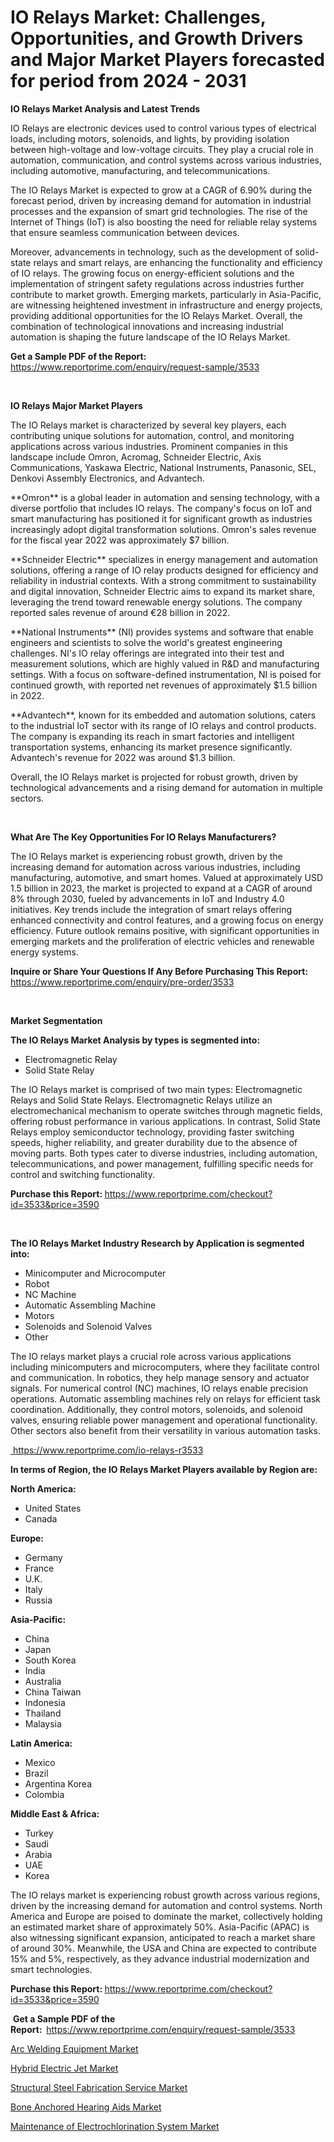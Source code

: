 <p><h1>IO Relays Market: Challenges, Opportunities, and Growth Drivers and Major Market Players forecasted for period from 2024 - 2031</h1></p><p><strong>IO Relays Market Analysis and Latest Trends</strong></p>
<p><p>IO Relays are electronic devices used to control various types of electrical loads, including motors, solenoids, and lights, by providing isolation between high-voltage and low-voltage circuits. They play a crucial role in automation, communication, and control systems across various industries, including automotive, manufacturing, and telecommunications.</p><p>The IO Relays Market is expected to grow at a CAGR of 6.90% during the forecast period, driven by increasing demand for automation in industrial processes and the expansion of smart grid technologies. The rise of the Internet of Things (IoT) is also boosting the need for reliable relay systems that ensure seamless communication between devices. </p><p>Moreover, advancements in technology, such as the development of solid-state relays and smart relays, are enhancing the functionality and efficiency of IO relays. The growing focus on energy-efficient solutions and the implementation of stringent safety regulations across industries further contribute to market growth. Emerging markets, particularly in Asia-Pacific, are witnessing heightened investment in infrastructure and energy projects, providing additional opportunities for the IO Relays Market. Overall, the combination of technological innovations and increasing industrial automation is shaping the future landscape of the IO Relays Market.</p></p>
<p><strong>Get a Sample PDF of the Report:&nbsp;</strong> <a href="https://www.reportprime.com/enquiry/request-sample/3533">https://www.reportprime.com/enquiry/request-sample/3533</a></p>
<p>&nbsp;</p>
<p><strong>IO Relays Major Market Players</strong></p>
<p><p>The IO Relays market is characterized by several key players, each contributing unique solutions for automation, control, and monitoring applications across various industries. Prominent companies in this landscape include Omron, Acromag, Schneider Electric, Axis Communications, Yaskawa Electric, National Instruments, Panasonic, SEL, Denkovi Assembly Electronics, and Advantech.</p><p>**Omron** is a global leader in automation and sensing technology, with a diverse portfolio that includes IO relays. The company's focus on IoT and smart manufacturing has positioned it for significant growth as industries increasingly adopt digital transformation solutions. Omron's sales revenue for the fiscal year 2022 was approximately $7 billion.</p><p>**Schneider Electric** specializes in energy management and automation solutions, offering a range of IO relay products designed for efficiency and reliability in industrial contexts. With a strong commitment to sustainability and digital innovation, Schneider Electric aims to expand its market share, leveraging the trend toward renewable energy solutions. The company reported sales revenue of around €28 billion in 2022.</p><p>**National Instruments** (NI) provides systems and software that enable engineers and scientists to solve the world's greatest engineering challenges. NI's IO relay offerings are integrated into their test and measurement solutions, which are highly valued in R&D and manufacturing settings. With a focus on software-defined instrumentation, NI is poised for continued growth, with reported net revenues of approximately $1.5 billion in 2022.</p><p>**Advantech**, known for its embedded and automation solutions, caters to the industrial IoT sector with its range of IO relays and control products. The company is expanding its reach in smart factories and intelligent transportation systems, enhancing its market presence significantly. Advantech's revenue for 2022 was around $1.3 billion.</p><p>Overall, the IO Relays market is projected for robust growth, driven by technological advancements and a rising demand for automation in multiple sectors.</p></p>
<p>&nbsp;</p>
<p><strong>What Are The Key Opportunities For IO Relays Manufacturers?</strong></p>
<p><p>The IO Relays market is experiencing robust growth, driven by the increasing demand for automation across various industries, including manufacturing, automotive, and smart homes. Valued at approximately USD 1.5 billion in 2023, the market is projected to expand at a CAGR of around 8% through 2030, fueled by advancements in IoT and Industry 4.0 initiatives. Key trends include the integration of smart relays offering enhanced connectivity and control features, and a growing focus on energy efficiency. Future outlook remains positive, with significant opportunities in emerging markets and the proliferation of electric vehicles and renewable energy systems.</p></p>
<p><strong>Inquire or Share Your Questions If Any Before Purchasing This Report:</strong> <a href="https://www.reportprime.com/enquiry/pre-order/3533">https://www.reportprime.com/enquiry/pre-order/3533</a></p>
<p>&nbsp;</p>
<p><strong>Market Segmentation</strong></p>
<p><strong>The IO Relays Market Analysis by types is segmented into:</strong></p>
<p><ul><li>Electromagnetic Relay</li><li>Solid State Relay</li></ul></p>
<p><p>The IO Relays market is comprised of two main types: Electromagnetic Relays and Solid State Relays. Electromagnetic Relays utilize an electromechanical mechanism to operate switches through magnetic fields, offering robust performance in various applications. In contrast, Solid State Relays employ semiconductor technology, providing faster switching speeds, higher reliability, and greater durability due to the absence of moving parts. Both types cater to diverse industries, including automation, telecommunications, and power management, fulfilling specific needs for control and switching functionality.</p></p>
<p><strong>Purchase this Report:&nbsp;</strong><a href="https://www.reportprime.com/checkout?id=3533&price=3590">https://www.reportprime.com/checkout?id=3533&price=3590</a></p>
<p>&nbsp;</p>
<p><strong>The IO Relays Market Industry Research by Application is segmented into:</strong></p>
<p><ul><li>Minicomputer and Microcomputer</li><li>Robot</li><li>NC Machine</li><li>Automatic Assembling Machine</li><li>Motors</li><li>Solenoids and Solenoid Valves</li><li>Other</li></ul></p>
<p><p>The IO relays market plays a crucial role across various applications including minicomputers and microcomputers, where they facilitate control and communication. In robotics, they help manage sensory and actuator signals. For numerical control (NC) machines, IO relays enable precision operations. Automatic assembling machines rely on relays for efficient task coordination. Additionally, they control motors, solenoids, and solenoid valves, ensuring reliable power management and operational functionality. Other sectors also benefit from their versatility in various automation tasks.</p></p>
<p><a href="https://www.reportprime.com/io-relays-r3533">&nbsp;https://www.reportprime.com/io-relays-r3533</a></p>
<p><strong>In terms of Region, the IO Relays Market Players available by Region are:</strong></p>
<p>
    <p> <strong> North America: </strong>
        <ul>
            <li>United States</li>
            <li>Canada</li>
        </ul>
        </p> 
    <p> <strong> Europe: </strong>
        <ul>
            <li>Germany</li>
            <li>France</li>
            <li>U.K.</li>
            <li>Italy</li>
            <li>Russia</li>
        </ul>
        </p> 
    <p> <strong> Asia-Pacific: </strong>
        <ul>
            <li>China</li>
            <li>Japan</li>
            <li>South Korea</li>
            <li>India</li>
            <li>Australia</li>
            <li>China Taiwan</li>
            <li>Indonesia</li>
            <li>Thailand</li>
            <li>Malaysia</li>
        </ul>
        </p> 
    <p> <strong> Latin America: </strong>
        <ul>
            <li>Mexico</li>
            <li>Brazil</li>
            <li>Argentina Korea</li>
            <li>Colombia</li>
        </ul>
        </p> 
    <p> <strong> Middle East & Africa: </strong>
        <ul>
            <li>Turkey</li>
            <li>Saudi</li>
            <li>Arabia</li>
            <li>UAE</li>
            <li>Korea</li>
        </ul>
    </p>
    </p>
<p><p>The IO relays market is experiencing robust growth across various regions, driven by the increasing demand for automation and control systems. North America and Europe are poised to dominate the market, collectively holding an estimated market share of approximately 50%. Asia-Pacific (APAC) is also witnessing significant expansion, anticipated to reach a market share of around 30%. Meanwhile, the USA and China are expected to contribute 15% and 5%, respectively, as they advance industrial modernization and smart technologies.</p></p>
<p><strong>Purchase this Report: </strong><a href="https://www.reportprime.com/checkout?id=3533&price=3590">https://www.reportprime.com/checkout?id=3533&price=3590</a></p>
<p>&nbsp;<strong>Get a Sample PDF of the Report:&nbsp;&nbsp;</strong><a href="https://www.reportprime.com/enquiry/request-sample/3533">https://www.reportprime.com/enquiry/request-sample/3533</a></p>
<p><strong></strong></p>
<p><p><a href="https://www.linkedin.com/pulse/insights-arc-welding-equipment-market-players-size-geographical-k7vmf?trackingId=%2BjfVGac0RW2zJegyPbrYzQ%3D%3D">Arc Welding Equipment Market</a></p><p><a href="https://www.linkedin.com/pulse/global-hybrid-electric-jet-market-landscape-future-trends-strategic-qxvxf?trackingId=XY%2F1cBogSGeQkKS0sbMiHw%3D%3D">Hybrid Electric Jet Market</a></p><p><a href="https://issuu.com/reportprime-2/docs/structural-steel-fabrication-servic_62b7a68bb547a3">Structural Steel Fabrication Service Market</a></p><p><a href="https://www.linkedin.com/pulse/global-bone-anchored-hearing-aids-market-trends-innovations-forward-looking-89s1e?trackingId=uEX4kaGjRtKOgmWVB3tSgA%3D%3D">Bone Anchored Hearing Aids Market</a></p><p><a href="https://issuu.com/reportprime-2/docs/maintenance-of-electrochlorination-_7b89297c137ccb">Maintenance of Electrochlorination System Market</a></p></p>